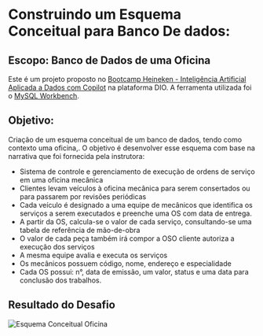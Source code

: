 # Construindo um Esquema Conceitual para Banco De dados:

## Escopo: Banco de Dados de uma Oficina

Este é um projeto proposto no [Bootcamp Heineken - Inteligência Artificial Aplicada a Dados com Copilot](https://web.dio.me/track/coding-the-future-heineken-ia-para-analise-de-dados) na plataforma DIO. 
A ferramenta utilizada foi o [MySQL Workbench](https://www.mysql.com/products/workbench/).

## Objetivo:
Criação de um esquema conceitual de um banco de dados, tendo como contexto uma oficina,. O objetivo é desenvolver esse esquema com base na narrativa que foi fornecida pela instrutora:

- Sistema de controle e gerenciamento de execução de ordens de serviço em uma oficina mecânica
- Clientes levam veículos à oficina mecânica para serem consertados ou para passarem por revisões periódicas
- Cada veículo é designado a uma equipe de mecânicos que identifica os serviços a serem executados e preenche uma OS com data de entrega.
- A partir da OS, calcula-se o valor de cada serviço, consultando-se uma tabela de referência de mão-de-obra
- O valor de cada peça também irá compor a OSO cliente autoriza a execução dos serviços
- A mesma equipe avalia e executa os serviços
- Os mecânicos possuem código, nome, endereço e especialidade
- Cada OS possui: n°, data de emissão, um valor, status e uma data para conclusão dos trabalhos.

## Resultado do Desafio
![Esquema Conceitual Oficina](https://github.com/Filipeck/dio-desafios/blob/5bea8c6ddee96fb09d6d89dcf3ca2a8da9ad1cdd/4.SQL/Bootcamp-Heineken/Projeto_2_Construindo_%20Esquema_Conceitual_Banco_dados/projeto_conceitual_oficina.png)
